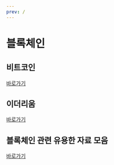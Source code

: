```yaml
---
prev: /
---
```

# 블록체인

## 비트코인

[바로가기](/blockchain/bitcoin/)

## 이더리움

[바로가기](/blockchain/ethereum/)

## 블록체인 관련 유용한 자료 모음

[바로가기](/blockchain/blockchain-tip.md)
